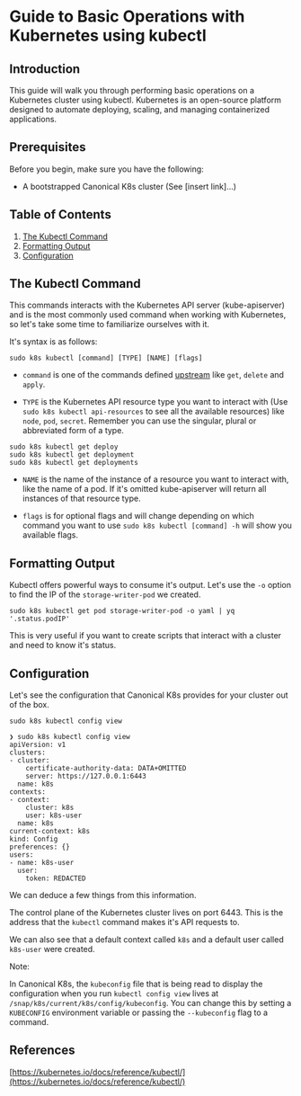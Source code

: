 # Guide to Basic Operations with Kubernetes using kubectl

## Introduction

This guide will walk you through performing basic operations on a Kubernetes
cluster using kubectl. Kubernetes is an open-source platform designed to
automate deploying, scaling, and managing containerized applications.

## Prerequisites

Before you begin, make sure you have the following:

- A bootstrapped Canonical K8s cluster (See [insert link]...)

## Table of Contents

1. [The Kubectl Command](#check-kubernetes-version)
2. [Formatting Output](#formatting-output)
3. [Configuration](#viewing-default-configrau)

## The Kubectl Command

This commands interacts with the Kubernetes API server (kube-apiserver) and is the most commonly used command when working with Kubernetes, so let's take some time to familiarize ourselves with it.

It's syntax is as follows:

```
sudo k8s kubectl [command] [TYPE] [NAME] [flags]
```

- `command` is one of the commands defined [upstream](https://kubernetes.io/docs/reference/kubectl/generated/) like `get`, `delete` and `apply`.

- `TYPE` is the Kubernetes API resource type you want to interact with (Use `sudo k8s kubectl api-resources` to see all the available resources) like `node`, `pod`, `secret`. Remember you can use the singular, plural or abbreviated form of a type.
```
sudo k8s kubectl get deploy
sudo k8s kubectl get deployment
sudo k8s kubectl get deployments
```

- `NAME` is the name of the instance of a resource you want to interact with, like the name of a pod. If it's omitted kube-apiserver will return all instances of that resource type.

- `flags` is for optional flags and will change depending on which command you want to use `sudo k8s kubectl [command] -h` will show you available flags.

## Formatting Output

Kubectl offers powerful ways to consume it's output. Let's use the `-o` option to find the IP of the `storage-writer-pod` we created.

```
sudo k8s kubectl get pod storage-writer-pod -o yaml | yq '.status.podIP'
```

This is very useful if you want to create scripts that interact with a cluster and need to know it's status.

## Configuration

Let's see the configuration that Canonical K8s provides for your cluster out of the box.

```
sudo k8s kubectl config view
```

```
❯ sudo k8s kubectl config view
apiVersion: v1
clusters:
- cluster:
    certificate-authority-data: DATA+OMITTED
    server: https://127.0.0.1:6443
  name: k8s
contexts:
- context:
    cluster: k8s
    user: k8s-user
  name: k8s
current-context: k8s
kind: Config
preferences: {}
users:
- name: k8s-user
  user:
    token: REDACTED
```

We can deduce a few things from this information.

The control plane of the Kubernetes cluster lives on port 6443. This is the address that the `kubectl` command makes it's API requests to.

We can also see that a default context called `k8s` and a default user called `k8s-user` were created.

Note:

In Canonical K8s, the `kubeconfig` file that is being read to display the configuration when you run `kubectl config view` lives at `/snap/k8s/current/k8s/config/kubeconfig`. You can change this by setting a `KUBECONFIG` environment variable or passing the `--kubeconfig` flag to a command.


## References
[https://kubernetes.io/docs/reference/kubectl/](https://kubernetes.io/docs/reference/kubectl/)